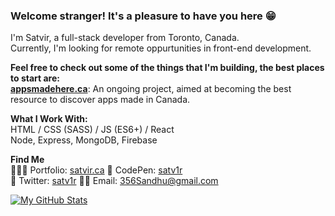 
### Welcome stranger! It's a pleasure to have you here 😁
I'm Satvir, a full-stack developer from Toronto, Canada.  
Currently, I'm looking for remote oppurtunities in front-end development.  

**Feel free to check out some of the things that I'm building, the best places to start are:**      
**[appsmadehere.ca](https://github.com/satv1r/apps-made-here)**: An ongoing project, aimed at becoming the best resource to discover apps made in Canada.  

**What I Work With:**  
HTML / CSS (SASS) / JS (ES6+) / React    
Node, Express, MongoDB, Firebase   

 **Find Me**  
👨🏾‍💻 Portfolio: [satvir.ca](https://www.satvir.ca/) 🎨 CodePen: [satv1r](https://codepen.io/satv1r)   
💬 Twitter: [satv1r](https://twitter.com/satv1r) ✍🏽 Email: 356Sandhu@gmail.com  

[![My GitHub Stats](https://github-readme-stats.vercel.app/api?username=satv1r)](https://github.com/satv1r)


<!--
**satv1r/satv1r** is a ✨ _special_ ✨ repository because its `README.md` (this file) appears on your GitHub profile.

Here are some ideas to get you started:

- 🔭 I’m currently working on ...
- 🌱 I’m currently learning ...
- 👯 I’m looking to collaborate on ...
- 🤔 I’m looking for help with ...
- 💬 Ask me about ...
- 📫 How to reach me: ...
- 😄 Pronouns: ...
- ⚡ Fun fact: ...
-->

